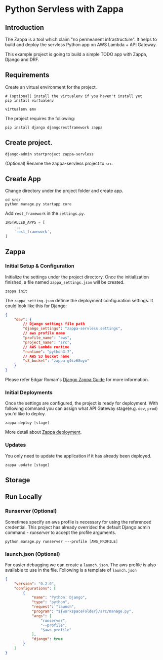# Python Servless with Zappa
## Introduction
The Zappa is a tool which claim "no permeanent infrastructure". It helps to build and deploy the servless Python app on AWS Lambda + API Gateway.

This example project is going to build a simple TODO app with Zappa, Django and DRF.

## Requirements
Create an virtual environment for the project.
```shellscript
# (optional) install the virtualenv if you haven't install yet
pip install virtualenv

virtualenv env
```

The project requires the following:
```shellscript
pip install django djangorestframework zappa
```

## Create project.
```shellscript
django-admin startproject zappa-servless
```

(Optional) Rename the zappa-servless project to `src`.

## Create App
Change directory under the project folder and create app.
```shellscript
cd src/
python manage.py startapp core
```

Add `rest_framework` in the `settings.py`.
```python
INSTALLED_APPS = [
    ...
    'rest_framework',
]
```

## Zappa
### Initial Setup & Configuration
Initialize the settings under the project directory. Once the initialization finished, a file named `zappa_settings.json` will be created. 
```shellscript
zappa init
```

The `zappa_setting.json` definie the deployment configuration settings. It could look like this for Django:
```json
{
    "dev": {
        // Django settings file path
        "django_settings": "zappa-servless.settings", 
        // aws profile name
        "profile_name": "aws", 
        "project_name": "src",
        // AWS Lambda runtime
        "runtime": "python3.7",
        // AWS S3 bucket name
        "s3_bucket": "zappa-g0iz68oyo"
    }
}
``` 
Please refer Edgar Roman's [Django Zappa Guide](https://edgarroman.github.io/zappa-django-guide/) for more information.

### Initial Deployments
Once the settings are configured, the project is ready for deployment. With following command you can assign what API Gateway stage(e.g. `dev`, `prod`) you'd like to deploy. 
```shellscript
zappa deploy [stage]
```
More detail about [Zappa deployment](https://github.com/Miserlou/Zappa#initial-deployments).

### Updates
You only need to update the application if it has already been deployed.
```shellscript
zappa update [stage]
```

## Storage

## Run Locally
### Runserver (Optional)
Sometimes specify an aws profile is necessary for using the referenced credential. This project has already overrided the default Django admin command - _runserver_ to accept the profile arguments.
```shellscript
python manage.py runserver ---profile [AWS_PROFILE]
```

### launch.json (Optional)
For easier debugging we can create a `launch.json`. 
The aws profile is also available to use in the file. Following is a template of `launch.json`
```json
{
    "version": "0.2.0",
    "configurations": [
        {
            "name": "Python: Django",
            "type": "python",
            "request": "launch",
            "program": "${workspaceFolder}/src/manage.py",
            "args": [
                "runserver",
                "--profile",
                "$aws_profile"
            ],
            "django": true
        }
    ]
}
```